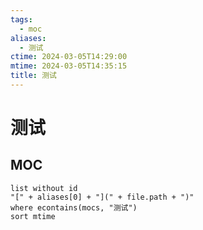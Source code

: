 ```yaml
---
tags:
  - moc
aliases:
  - 测试
ctime: 2024-03-05T14:29:00
mtime: 2024-03-05T14:35:15
title: 测试
---
```


# 测试

## MOC

```dataview
list without id
"[" + aliases[0] + "](" + file.path + ")"
where econtains(mocs, "测试")
sort mtime
```